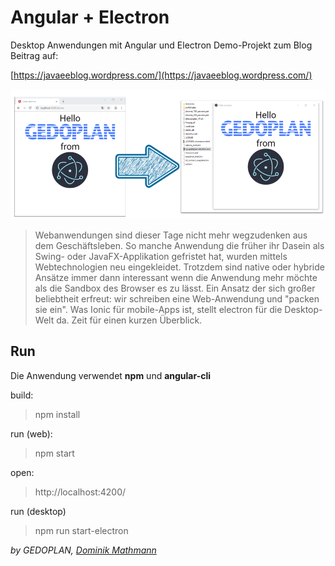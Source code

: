 # Angular +  Electron

Desktop Anwendungen mit Angular und Electron
Demo-Projekt zum Blog Beitrag auf:

[https://javaeeblog.wordpress.com/](https://javaeeblog.wordpress.com/)

![Demo](/src/assets/page.png)

> Webanwendungen sind dieser Tage nicht mehr wegzudenken aus dem Geschäftsleben. So manche Anwendung die früher ihr Dasein als Swing- oder JavaFX-Applikation gefristet hat, wurden mittels Webtechnologien neu eingekleidet. Trotzdem sind native oder hybride Ansätze immer dann interessant wenn die Anwendung mehr möchte als die Sandbox des Browser es zu lässt. Ein Ansatz der sich großer beliebtheit erfreut: wir schreiben eine Web-Anwendung und "packen sie ein". Was Ionic für mobile-Apps ist, stellt electron für die Desktop-Welt da. Zeit für einen kurzen Überblick.

## Run

Die Anwendung verwendet **npm** und **angular-cli**

build:

> npm install

run (web):

> npm start  

open:

> http://localhost:4200/

run (desktop)

> npm run start-electron 

_by GEDOPLAN, [Dominik Mathmann](https://github.com/dominikmathmann)_
